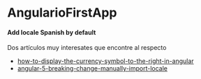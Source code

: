# AngularioFirstApp

#### Add locale Spanish by default

Dos artículos muy interesates que encontre al respecto

* [how-to-display-the-currency-symbol-to-the-right-in-angular](https://stackoverflow.com/questions/39634025/how-to-display-the-currency-symbol-to-the-right-in-angular)
* [angular-5-breaking-change-manually-import-locale](https://stackoverflow.com/questions/46564972/angular-5-breaking-change-manually-import-locale)



